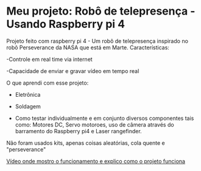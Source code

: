 # Meu projeto: Robô de telepresença - Usando Raspberry pi 4
Projeto feito com raspberry pi 4 - Um robô de telepresença inspirado no robô Perseverance da NASA que está em Marte.
Características:

-Controle em real time via internet

-Capacidade de enviar e gravar vídeo em tempo real

O que aprendi com esse projeto:
* Eletrônica

* Soldagem

* Como testar individualmente e em conjunto diversos componentes tais como:
Motores DC, Servo motoroes, uso de câmera através do barramento do Raspberry pi4 e
Laser rangefinder.

Não foram usados kits, apenas coisas aleatórias, cola quente e "perseverance"

[Vídeo onde mostro o funcionamento e explico como o projeto funciona](https://www.youtube.com/watch?v=jw4dmACfz48)

